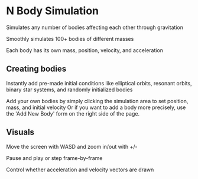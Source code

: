 # N Body Simulation

Simulates any number of bodies affecting each other through gravitation

Smoothly simulates 100+ bodies of different masses

Each body has its own mass, position, velocity, and acceleration

## Creating bodies
Instantly add pre-made initial conditions like elliptical orbits, resonant orbits, binary star systems, and randomly initialized bodies

Add your own bodies by simply clicking the simulation area to set position, mass, and initial velocity
Or if you want to add a body more precisely, use the 'Add New Body' form on the right side of the page.

## Visuals

Move the screen with WASD and zoom in/out with +/- 

Pause and play or step frame-by-frame

Control whether acceleration and velocity vectors are drawn
